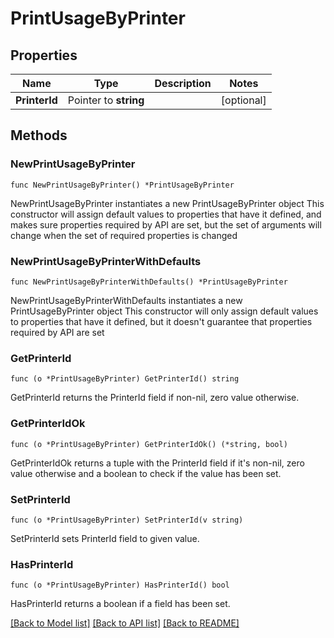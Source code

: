 # PrintUsageByPrinter

## Properties

Name | Type | Description | Notes
------------ | ------------- | ------------- | -------------
**PrinterId** | Pointer to **string** |  | [optional] 

## Methods

### NewPrintUsageByPrinter

`func NewPrintUsageByPrinter() *PrintUsageByPrinter`

NewPrintUsageByPrinter instantiates a new PrintUsageByPrinter object
This constructor will assign default values to properties that have it defined,
and makes sure properties required by API are set, but the set of arguments
will change when the set of required properties is changed

### NewPrintUsageByPrinterWithDefaults

`func NewPrintUsageByPrinterWithDefaults() *PrintUsageByPrinter`

NewPrintUsageByPrinterWithDefaults instantiates a new PrintUsageByPrinter object
This constructor will only assign default values to properties that have it defined,
but it doesn't guarantee that properties required by API are set

### GetPrinterId

`func (o *PrintUsageByPrinter) GetPrinterId() string`

GetPrinterId returns the PrinterId field if non-nil, zero value otherwise.

### GetPrinterIdOk

`func (o *PrintUsageByPrinter) GetPrinterIdOk() (*string, bool)`

GetPrinterIdOk returns a tuple with the PrinterId field if it's non-nil, zero value otherwise
and a boolean to check if the value has been set.

### SetPrinterId

`func (o *PrintUsageByPrinter) SetPrinterId(v string)`

SetPrinterId sets PrinterId field to given value.

### HasPrinterId

`func (o *PrintUsageByPrinter) HasPrinterId() bool`

HasPrinterId returns a boolean if a field has been set.


[[Back to Model list]](../README.md#documentation-for-models) [[Back to API list]](../README.md#documentation-for-api-endpoints) [[Back to README]](../README.md)


